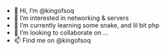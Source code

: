 - 👋 Hi, I’m @kingofsoq
- 👀 I’m interested in networking & servers
- 🌱 I’m currently learning some snake, and lil bit php
- 💞️ I’m looking to collaborate on ...
- 📫 Find me on @kingofsoq 

<!---
kingofsoq/kingofsoq is a ✨ special ✨ repository because its `README.md` (this file) appears on your GitHub profile.
You can click the Preview link to take a look at your changes.
--->
